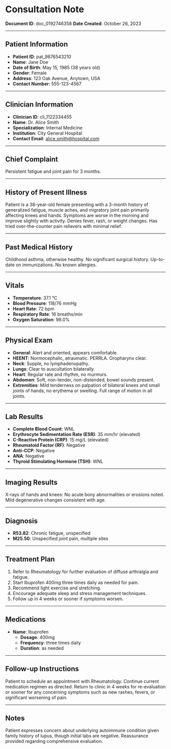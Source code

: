 # Consultation Note

**Document ID**: doc_0192746358
**Date Created**: October 26, 2023

---

## Patient Information

*   **Patient ID**: pat_9876543210
*   **Name**: Jane Doe
*   **Date of Birth**: May 15, 1985 (38 years old)
*   **Gender**: Female
*   **Address**: 123 Oak Avenue, Anytown, USA
*   **Contact Number**: 555-123-4567

---

## Clinician Information

*   **Clinician ID**: cli_1122334455
*   **Name**: Dr. Alice Smith
*   **Specialization**: Internal Medicine
*   **Institution**: City General Hospital
*   **Contact Email**: alice.smith@hospital.com

---

## Chief Complaint

Persistent fatigue and joint pain for 3 months.

---

## History of Present Illness

Patient is a 38-year-old female presenting with a 3-month history of generalized fatigue, muscle aches, and migratory joint pain primarily affecting knees and hands. Symptoms are worse in the morning and improve slightly with activity. Denies fever, rash, or weight changes. Has tried over-the-counter pain relievers with minimal relief.

---

## Past Medical History

Childhood asthma, otherwise healthy. No significant surgical history. Up-to-date on immunizations. No known allergies.

---

## Vitals

*   **Temperature**: 37.1 °C
*   **Blood Pressure**: 118/76 mmHg
*   **Heart Rate**: 72 bpm
*   **Respiratory Rate**: 16 breaths/min
*   **Oxygen Saturation**: 98.0%

---

## Physical Exam

*   **General**: Alert and oriented, appears comfortable.
*   **HEENT**: Normocephalic, atraumatic. PERRLA. Oropharynx clear.
*   **Neck**: Supple, no lymphadenopathy.
*   **Lungs**: Clear to auscultation bilaterally.
*   **Heart**: Regular rate and rhythm, no murmurs.
*   **Abdomen**: Soft, non-tender, non-distended, bowel sounds present.
*   **Extremities**: Mild tenderness on palpation of bilateral knees and small joints of hands, no erythema or swelling. Full range of motion in all joints.

---

## Lab Results

*   **Complete Blood Count**: WNL
*   **Erythrocyte Sedimentation Rate (ESR)**: 35 mm/hr (elevated)
*   **C-Reactive Protein (CRP)**: 15 mg/L (elevated)
*   **Rheumatoid Factor (RF)**: Negative
*   **Anti-CCP**: Negative
*   **ANA**: Negative
*   **Thyroid Stimulating Hormone (TSH)**: WNL

---

## Imaging Results

X-rays of hands and knees: No acute bony abnormalities or erosions noted. Mild degenerative changes consistent with age.

---

## Diagnosis

*   **R53.82**: Chronic fatigue, unspecified
*   **M25.50**: Unspecified joint pain, multiple sites

---

## Treatment Plan

1.  Refer to Rheumatology for further evaluation of diffuse arthralgia and fatigue.
2.  Start Ibuprofen 400mg three times daily as needed for pain.
3.  Recommend light exercise and stretching.
4.  Encourage adequate sleep and stress management techniques.
5.  Follow up in 4 weeks or sooner if symptoms worsen.

---

## Medications

*   **Name**: Ibuprofen
    *   **Dosage**: 400mg
    *   **Frequency**: three times daily
    *   **Duration**: as needed

---

## Follow-up Instructions

Patient to schedule an appointment with Rheumatology. Continue current medication regimen as directed. Return to clinic in 4 weeks for re-evaluation or sooner for any concerning symptoms such as new rashes, fevers, or significant worsening of pain.

---

## Notes

Patient expresses concern about underlying autoimmune condition given family history of lupus, though initial labs are negative. Reassurance provided regarding comprehensive evaluation.